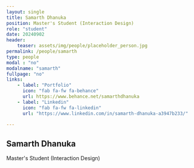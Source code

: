 ```yaml
---
layout: single
title: Samarth Dhanuka
position: Master's Student (Interaction Design)
role: "student"
date: 20240902
header:
    teaser: assets/img/people/placeholder_person.jpg
permalink: /people/samarth
type: people
modal : "no"
modalname: "samarth"
fullpage: "no"
links:
    - label: "Portfolio"
      icon: "fab fa-fw fa-behance"
      url: https://www.behance.net/samarthdhanuka
    - label: "Linkedin"
      icon: "fab fa-fw fa-linkedin"
      url: "https://www.linkedin.com/in/samarth-dhanuka-a3947b233/"
      
---
```


## Samarth Dhanuka
Master's Student (Interaction Design)
